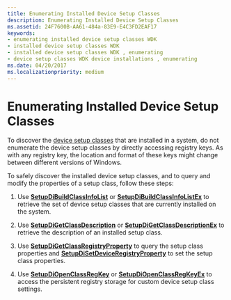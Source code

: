 ```yaml
---
title: Enumerating Installed Device Setup Classes
description: Enumerating Installed Device Setup Classes
ms.assetid: 24F7600B-AA61-484a-83E9-E4C3FD2EAF17
keywords:
- enumerating installed device setup classes WDK
- installed device setup classes WDK
- installed device setup classes WDK , enumerating
- device setup classes WDK device installations , enumerating
ms.date: 04/20/2017
ms.localizationpriority: medium
---
```


# Enumerating Installed Device Setup Classes


To discover the [device setup classes](./overview-of-device-setup-classes.md) that are installed in a system, do not enumerate the device setup classes by directly accessing registry keys. As with any registry key, the location and format of these keys might change between different versions of Windows.

To safely discover the installed device setup classes, and to query and modify the properties of a setup class, follow these steps:

1.  Use [**SetupDiBuildClassInfoList**](/windows/desktop/api/setupapi/nf-setupapi-setupdibuildclassinfolist) or [**SetupDiBuildClassInfoListEx**](/windows/desktop/api/setupapi/nf-setupapi-setupdibuildclassinfolistexa) to retrieve the set of device setup classes that are currently installed on the system.

2.  Use [**SetupDiGetClassDescription**](/windows/desktop/api/setupapi/nf-setupapi-setupdigetclassdescriptiona) or [**SetupDiGetClassDescriptionEx**](/windows/desktop/api/setupapi/nf-setupapi-setupdigetclassdescriptionexa) to retrieve the description of an installed setup class.

3.  Use [**SetupDiGetClassRegistryProperty**](/windows/desktop/api/setupapi/nf-setupapi-setupdigetclassregistrypropertya) to query the setup class properties and [**SetupDiSetDeviceRegistryProperty**](/windows/desktop/api/setupapi/nf-setupapi-setupdisetdeviceregistrypropertya) to set the setup class properties.

4.  Use [**SetupDiOpenClassRegKey**](/windows/desktop/api/setupapi/nf-setupapi-setupdiopenclassregkey) or [**SetupDiOpenClassRegKeyEx**](/windows/desktop/api/setupapi/nf-setupapi-setupdiopenclassregkeyexa) to access the persistent registry storage for custom device setup class settings.

 

